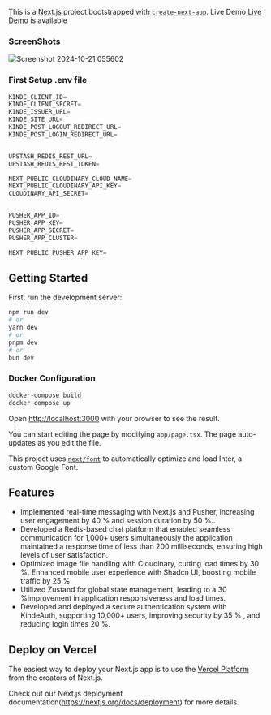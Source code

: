 
This is a [Next.js](https://nextjs.org/) project bootstrapped with [`create-next-app`](https://github.com/vercel/next.js/tree/canary/packages/create-next-app).
Live Demo [Live Demo](https://chat-verse-using-redis.vercel.app/auth) is available

### ScreenShots
 ![Screenshot 2024-10-21 055602](https://github.com/user-attachments/assets/8e46da51-e73e-4953-866b-3d2de113f532)
 
### First Setup .env file
```js
KINDE_CLIENT_ID=
KINDE_CLIENT_SECRET=
KINDE_ISSUER_URL=
KINDE_SITE_URL=
KINDE_POST_LOGOUT_REDIRECT_URL=
KINDE_POST_LOGIN_REDIRECT_URL=


UPSTASH_REDIS_REST_URL=
UPSTASH_REDIS_REST_TOKEN=

NEXT_PUBLIC_CLOUDINARY_CLOUD_NAME=
NEXT_PUBLIC_CLOUDINARY_API_KEY=
CLOUDINARY_API_SECRET=


PUSHER_APP_ID=
PUSHER_APP_KEY=
PUSHER_APP_SECRET=
PUSHER_APP_CLUSTER=

NEXT_PUBLIC_PUSHER_APP_KEY=
```
## Getting Started

First, run the development server:

```bash
npm run dev
# or
yarn dev
# or
pnpm dev
# or
bun dev
```
### Docker Configuration
```bash
docker-compose build
docker-compose up
```
Open [http://localhost:3000](http://localhost:3000) with your browser to see the result.

You can start editing the page by modifying `app/page.tsx`. The page auto-updates as you edit the file.

This project uses [`next/font`](https://nextjs.org/docs/basic-features/font-optimization) to automatically optimize and load Inter, a custom Google Font.

## Features
 - Implemented real-time messaging with Next.js and Pusher, increasing user engagement by 40 % and session duration
by 50 %..
- Developed a Redis-based chat platform that enabled seamless communication for 1,000+ users simultaneously the
application maintained a response time of less than 200 milliseconds, ensuring high levels of user satisfaction.
- Optimized image file handling with Cloudinary, cutting load times by 30 %. Enhanced mobile user experience with
Shadcn UI, boosting mobile traffic by 25 %.
- Utilized Zustand for global state management, leading to a 30 %improvement in application responsiveness and load
times.
- Developed and deployed a secure authentication system with KindeAuth, supporting 10,000+ users, improving security
by 35 % , and reducing login times 20 %.



## Deploy on Vercel

The easiest way to deploy your Next.js app is to use the [Vercel Platform](https://vercel.com/new?utm_medium=default-template&filter=next.js&utm_source=create-next-app&utm_campaign=create-next-app-readme) from the creators of Next.js.

Check out our Next.js deployment documentation(https://nextjs.org/docs/deployment) for more details.


